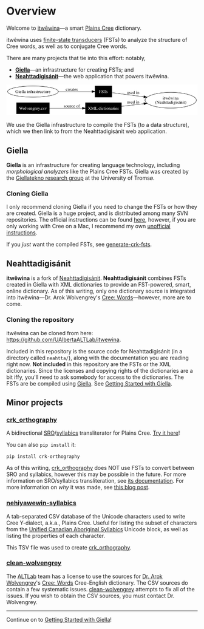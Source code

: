 Overview
========

Welcome to [itwêwina]—a smart [Plains Cree] dictionary.

itwêwina uses [finite-state transducers][FST] (FSTs) to analyze
the structure of Cree words, as well as to conjugate Cree words.

There are many projects that tie into this effort: notably,

 - **[Giella]**—an infrastructure for creating FSTs; and
 - **[Neahttadigisánit](#neahttadigisánit)**—the web application that powers itwêwina.

<!-- This image is created using Graphviz <https://www.graphviz.org/>.
    Install graphviz, then update overview.gv and type `make` to create
    overview.png. -->
![Overview of the different components](./overview.png)

We use the Giella infrastructure to compile the FSTs (to a data
structure), which we then link to from the Neahttadigisánit web
application.


Giella
------

**Giella** is an infrastructure for creating language technology,
including _morphological analyzers_ like the Plains Cree FSTs. Giella
was created by the [Giellatekno research group][Giellatekno] at the
University of Tromsø.

### Cloning Giella

I only recommend cloning Giella if you need to change the FSTs or how
they are created. Giella is a huge project, and is distributed among
many SVN repositories. The official instructions can be found
[here](http://giellatekno.uit.no/doc/infra/GettingStarted.html),
however, if you are only working with Cree on a Mac, I recommend my own
[unofficial instructions][getting-started].

If you _just_ want the compiled FSTs, see
[generate-crk-fsts](https://github.com/nehiyawetan/generate-crk-fsts).


Neahttadigisánit
----------------

**itwêwina** is a fork of [Neahttadigisánit]. **Neahttadigisánit**
combines FSTs created in Giella with XML dictionaries to provide an
FST-powered, smart, online dictionary. As of this writing, only one
dictionary source is integrated into itwêwina—Dr. Arok Wolvengrey's
[Cree: Words]—however, more are to come.

### Cloning the repository

itwêwina can be cloned from here: <https://github.com/UAlbertaALTLab/itwewina>.

Included in this repository is the source code for Neahttadigisánit (in
a directory called `neahtta/`), along with the documentation you are
reading right now. **Not included** in this repository are the FSTs or
the XML dictionaries. Since the licenses and copying rights of the
dictionaries are a bit iffy, you'll need to ask somebody for access to
the dictionaries. The FSTs are be compiled using [Giella]. See [Getting
Started with Giella][getting-started].


Minor projects
--------------

### [crk_orthography]

A bidirectional [SRO]/[syllabics] transliterator for Plains Cree.
[Try it here](https://crk-orthography-demo.herokuapp.com/)!

You can also `pip install` it:

    pip install crk-orthography

As of this writing, [crk_orthography] does NOT use FSTs to convert
between SRO and syllabics, however this may be possible in the future.
For more information on SRO/syllabics transliteration, see [its
documentation][crkdocs]. For more information on _why_ it was made, see
[this blog post][why-syllabics].

[SRO]: https://crk-orthography.readthedocs.io/en/stable/glossary.html#term-sro
[Syllabics]: https://crk-orthography.readthedocs.io/en/stable/glossary.html#term-syllabics
[crkdocs]: https://crk-orthography.readthedocs.io/en/stable/
[why-syllabics]: https://www.eddieantonio.ca/blog/2018/07/30/why-i-made-yet-another-cree-syllabics-converter/


### [nehiyawewin-syllabics]

A tab-separated CSV database of the Unicode characters used to write
Cree Y-dialect, a.k.a., Plains Cree. Useful for listing the subset of
characters from the [Unified Canadian Aboriginal Syllabics][ucas]
Unicode block, as well as listing the properties of each character.

This TSV file was used to create [crk_orthography].

[ucas]: https://en.wikipedia.org/wiki/Unified_Canadian_Aboriginal_Syllabics_(Unicode_block)


### [clean-wolvengrey]

The [ALTLab] team has a license to use the sources for [Dr. Arok
Wolvengrey][arok]'s [Cree: Words] Cree-English dictionary. The CSV sources do contain a few systematic
issues. [clean-wolvengrey] attempts to fix all of the issues. If you
wish to obtain the CSV sources, you must contact Dr. Wolvengrey.

---

Continue on to [Getting Started with Giella][getting-started]!


[ALTLab]: http://altlab.artsrn.ualberta.ca/
[arok]: http://fnuniv.ca/images/faculty/Wolvengrey_Aro.pdf
[Cree: Words]: https://uofrpress.ca/Books/C/Cree-Words
[clean-wolvengrey]: https://github.com/UAlbertaALTLab/clean-wolvengrey
[crk_orthography]: https://github.com/eddieantonio/crk_orthography
[FST]: ./finite-state-transducer.md
[itwêwina]: http://altlab.ualberta.ca/itwewina/
[nehiyawewin-syllabics]: https://github.com/UAlbertaALTLab/nehiyawewin-syllabics
[Plains Cree]: https://en.wikipedia.org/wiki/Plains_Cree
[getting-started]: ./getting-started-giellatekno.md
[Giellatekno]: http://giellatekno.uit.no/
[Giella]: #giella
[Neahttadigisánit]: http://saan.oahpa.no/
